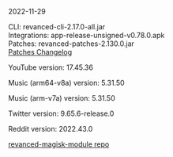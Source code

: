 2022-11-29
  
CLI: revanced-cli-2.17.0-all.jar  
Integrations: app-release-unsigned-v0.78.0.apk  
Patches: revanced-patches-2.130.0.jar  
[Patches Changelog](https://github.com/revanced/revanced-patches/releases/tag/v2.130.0)  

YouTube version: 17.45.36  

Music (arm64-v8a) version: 5.31.50  

Music (arm-v7a) version: 5.31.50  

Twitter version: 9.65.6-release.0  

Reddit version: 2022.43.0  

[revanced-magisk-module repo](https://github.com/j-hc/revanced-magisk-module)
